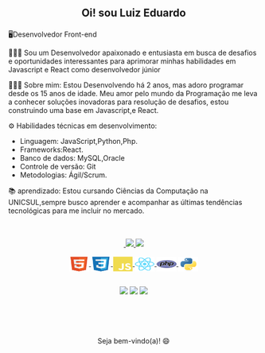 ## <p align="center"> Oi! sou Luiz Eduardo </p>
<p align="center">
 
 🖥Desenvolvedor Front-end
 
👨🏿‍💻 Sou um Desenvolvedor apaixonado e entusiasta em busca de desafios e oportunidades interessantes para aprimorar minhas habilidades em Javascript e React como desenvolvedor júnior

👨🏿‍🎓 Sobre mim:
Estou  Desenvolvendo há 2 anos, mas adoro programar desde os 15 anos de idade. Meu amor pelo mundo da Programação me leva a conhecer soluções inovadoras para  resolução de desafios, estou construindo uma base em Javascript,e React. 

⚙️ Habilidades técnicas em desenvolvimento:
- Linguagem: JavaScript,Python,Php.
- Frameworks:React.
- Banco de dados: MySQL,Oracle
- Controle de versão: Git
- Metodologias: Ágil/Scrum.

📚 aprendizado:
Estou cursando Ciências da Computação na UNICSUL,sempre busco aprender e acompanhar as últimas tendências tecnológicas para me incluir no mercado.
</p>
<br></br>

<div align="center" style="display:inline_block">​​
  <a href="https://github.com/LuizEduardoAraujoo " >​ ​​​​​​
  <img  height = " 180em "  src = "https://github-readme-stats.vercel.app/api?username=LuizEduardoAraujoo&show_icons=true&theme=dark&include_all_commits=true&count_private=true "/>
  <img  height = " 180em "  src = "https://github-readme-stats.vercel.app/api/top-langs/?username=LuizEduardoAraujoo&layout=compact&langs_count=16&theme=dark "/>
</div>


<div style="display: inline_block" align="center"><br>
  <img align="center" alt="Luiz-HTML" height="30" width="40" src="https://raw.githubusercontent.com/devicons/devicon/master/icons/html5/html5-original.svg">
  <img align="center" alt="Luiz-CSS" height="30" width="40" src="https://raw.githubusercontent.com/devicons/devicon/master/icons/css3/css3-original.svg">
  <img align="center" alt="Luiz-Js" height="30" width="40" src="https://raw.githubusercontent.com/devicons/devicon/master/icons/javascript/javascript-plain.svg">
  <img align="center" alt="Luiz-React" height="30" width="40" src="https://raw.githubusercontent.com/devicons/devicon/master/icons/react/react-original.svg">
  <img align="center" alt="Luiz-Php" height="30" width="40" src="https://raw.githubusercontent.com/devicons/devicon/master/icons/php/php-original.svg">
  <img align="center" alt="Luiz-Python" height="30" width="40" src="https://raw.githubusercontent.com/devicons/devicon/master/icons/python/python-original.svg">
</div>
    
 ##
 
<div align="center"> 
  <a href="https://www.instagram.com/iam.luiiz/" target="_blank"><img src="https://img.shields.io/badge/-Instagram-%23E4405F?style=for-the-badge&logo=instagram&logoColor=white" target="_blank"></a>
  <a href = "mailto:luizsilvaa1114@gmail.com"><img src="https://img.shields.io/badge/-Gmail-%23333?style=for-the-badge&logo=gmail&logoColor=white" target="_blank"></a>
  <a href="https://www.linkedin.com/in/luiz-eduardo-ara%C3%BAjo-8a63151ba/" target="_blank"><img src="https://img.shields.io/badge/-LinkedIn-%230077B5?style=for-the-badge&logo=linkedin&logoColor=white" 
     target="_blank"></a> 
</div>
<br><br><br><br>
<p align="center">Seja bem-vindo(a)! 😄</p>